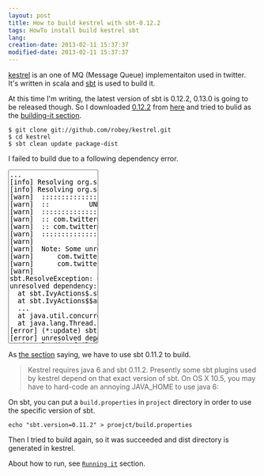 ```yaml
---
layout: post
title: How to build kestrel with sbt-0.12.2
tags: HowTo install build kestrel sbt
lang: 
creation-date: 2013-02-11 15:37:37
modified-date: 2013-02-11 15:37:37
---
```


[kestrel][github] is an one of MQ (Message Queue) implementaiton used in twitter.
It's written in scala and [sbt][sbt] is used to build it.

  [github]: https://github.com/robey/kestrel
  [sbt]:    http://www.scala-sbt.org/

At this time I'm writing, the latest version of sbt is 0.12.2, 0.13.0 is going to be released though.
So I downloaded [0.12.2][tgz] from [here][here] and tried to bulid as the [building-it section][building-it].

  [tgz]:  http://scalasbt.artifactoryonline.com/scalasbt/sbt-native-packages/org/scala-sbt/sbt//0.12.2/sbt.tgz
  [here]: http://www.scala-sbt.org/release/docs/Getting-Started/Setup.html
  [building-it]: https://github.com/robey/kestrel#building-it


    $ git clone git://github.com/robey/kestrel.git
    $ cd kestrel
    $ sbt clean update package-dist


I failed to build due to a following dependency error.

<textarea class='terminal' wrap='off' rows='23' style='' readonly='true'>
...
[info] Resolving org.scala-sbt#precompiled-2_8_2;0.12.0 ...
[info] Resolving org.scala-sbt#precompiled-2_10_0-m4;0.12.0 ...
[warn] 	::::::::::::::::::::::::::::::::::::::::::::::
[warn] 	::          UNRESOLVED DEPENDENCIES         ::
[warn] 	::::::::::::::::::::::::::::::::::::::::::::::
[warn] 	:: com.twitter#sbt-package-dist;1.0.6: not found
[warn] 	:: com.twitter#sbt11-scrooge;3.0.0: not found
[warn] 	::::::::::::::::::::::::::::::::::::::::::::::
[warn] 
[warn] 	Note: Some unresolved dependencies have extra attributes.  Check that these dependencies exist with the requested attributes.
[warn] 		com.twitter:sbt-package-dist:1.0.6 (sbtVersion=0.12, scalaVersion=2.9.2)
[warn] 		com.twitter:sbt11-scrooge:3.0.0 (sbtVersion=0.12, scalaVersion=2.9.2)
[warn] 
sbt.ResolveException: unresolved dependency: com.twitter#sbt-package-dist;1.0.6: not found
unresolved dependency: com.twitter#sbt11-scrooge;3.0.0: not found
  at sbt.IvyActions$.sbt$IvyActions$$resolve(IvyActions.scala:211)
  at sbt.IvyActions$$anonfun$update$1.apply(IvyActions.scala:122)
  ...
  at java.util.concurrent.ThreadPoolExecutor$Worker.run(ThreadPoolExecutor.java:603)
  at java.lang.Thread.run(Thread.java:722)
[error] (*:update) sbt.ResolveException: unresolved dependency: com.twitter#sbt-package-dist;1.0.6: not found
[error] unresolved dependency: com.twitter#sbt11-scrooge;3.0.0: not found
Project loading failed: (r)etry, (q)uit, (l)ast, or (i)gnore? 
</textarea>

As [the section][building-it] saying, we have to use sbt 0.11.2 to build.

<blockquote>
Kestrel requires java 6 and sbt 0.11.2. Presently some sbt plugins used by kestrel depend on that exact version of sbt. On OS X 10.5, you may have to hard-code an annoying JAVA_HOME to use java 6:
</blockquote>

On sbt, you can put a `build.properties` in `project` directory in order to use the specific version of sbt.

    echo "sbt.version=0.11.2" > proejct/build.properties

Then I tried to build again, so it was succeeded and dist directory is generated in kestrel.

About how to run, see [`Running it`](https://github.com/robey/kestrel#running-it) section.
